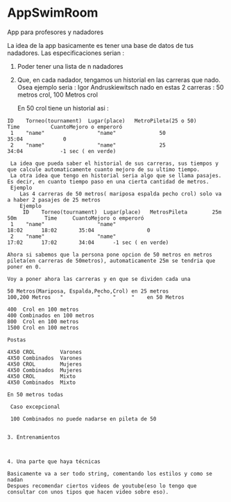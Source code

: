 # AppSwimRoom
App para profesores y nadadores

La idea de la app basicamente es tener una base de datos de tus nadadores. Las especificaciones serian :
  1. Poder tener una lista de n nadadores
  2. Que, en cada nadador, tengamos un historial en las carreras que nado. Osea ejemplo seria :
        Igor Andruskiewitsch nado en estas 2 carreras : 50 metros crol, 100 Metros crol
        
        En 50 crol tiene un historial asi :
        
        
    ID    Torneo(tournament)  Lugar(place)   MetroPileta(25 o 50)               Time          CuantoMejoro o emperoró
     1    "name"                 "name"              50                        35:04             0 
     2    "name"                 "name"              25                        34:04            -1 sec ( en verde)
     
     La idea que pueda saber el historial de sus carreras, sus tiempos y que calcule automaticamente cuanto mejoro de su ultimo tiempo.
     La otra idea que tengo en historial seria algo que se llama pasajes. Es decir, en cuanto tiempo paso en una cierta cantidad de metros.
     Ejemplo 
        Las 4 carreras de 50 metros( mariposa espalda pecho crol) solo va a haber 2 pasajes de 25 metros
        Ejemplo 
         ID    Torneo(tournament)  Lugar(place)   MetrosPileta        25m         50m         Time     CuantoMejoro o emperoró
     1    "name"                 "name"                               18:02      18:02       35:04                 0 
     2    "name"                 "name"                               17:02      17:02       34:04      -1 sec ( en verde)
    
    Ahora si sabemos que la persona pone opcion de 50 metros en metros pileta(en carreras de 50metros), automaticamente 25m se tendria que poner en 0.
    
    Voy a poner ahora las carreras y en que se dividen cada una
    
    50 Metros(Mariposa, Espalda,Pecho,Crol) en 25 metros
    100,200 Metros   "           "    "     "    en 50 Metros
    
    400  Crol en 100 metros
    400 Combinados en 100 metros
    800  Crol en 100 metros
    1500 Crol en 100 metros
    
    Postas
    
    4X50 CROL        Varones 
    4X50 Combinados  Varones
    4X50 CROL        Mujeres
    4X50 Combinados  Mujeres
    4X50 CROL        Mixto
    4X50 Combinados  Mixto
    
    En 50 metros todas 
    
     Caso excepcional 
      
     100 Combinados no puede nadarse en pileta de 50
     
    
    3. Entrenamientos
    
 
    
    4. Una parte que haya técnicas
    
    Basicamente va a ser todo string, comentando los estilos y como se nadan
    Despues recomendar ciertos videos de youtube(eso lo tengo que consultar con unos tipos que hacen video sobre eso).
    
    
    
        
